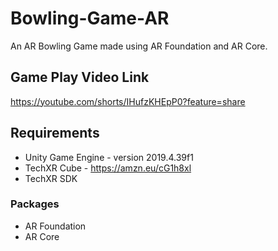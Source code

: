 # Bowling-Game-AR
An AR Bowling Game made using AR Foundation and AR Core.

## Game Play Video Link
https://youtube.com/shorts/IHufzKHEpP0?feature=share

## Requirements
* Unity Game Engine - version 2019.4.39f1
* TechXR Cube - https://amzn.eu/cG1h8xl
* TechXR SDK

### Packages
* AR Foundation
* AR Core
